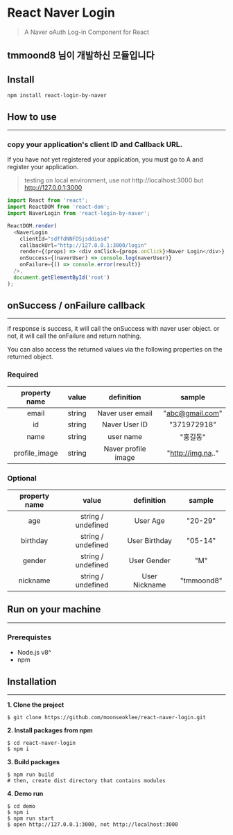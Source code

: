 # React Naver Login

> A Naver oAuth Log-in Component for React
## tmmoond8 님이 개발하신 모듈입니다


## Install
```
npm install react-login-by-naver
```
## How to use
---

### copy your application's client ID and Callback URL.
If you have not yet registered your application, you must go to A and register your application.
> testing on local environment, use not http://localhost:3000 but http://127.0.0.1:3000


```js
import React from 'react';
import ReactDOM from 'react-dom';
import NaverLogin from 'react-login-by-naver';

ReactDOM.render(
  <NaverLogin 
    clientId="sdffdNNFDSjsddiosd"
    callbackUrl="http://127.0.0.1:3000/login"
    render={(props) => <div onClick={props.onClick}>Naver Login</div>}
    onSuccess={(naverUser) => console.log(naverUser)}
    onFailure={() => console.error(result)}
  />,
  document.getElementById('root')
);
```

## onSuccess / onFailure callback
---

if response is success, it will call the onSuccess with naver user object.
or not, it will call the onFailure and return nothing.

You can also access the returned values via the following properties on the returned object.

### Required 
| property name |  value   |             definition               |     sample      |
|:-------------:|:--------:|:------------------------------------:|:---------------:|
|   email       |  string  |           Naver user email           | "abc@gmail.com" |
|   id          |  string  |              Naver User ID           |   "371972918"   |
|   name        |  string  |            user name                 |      "홍길동"     |
| profile_image |  string  |        Naver profile image           |"http://img.na.."|  

### Optional
| property name |        value         |             definition               |     sample      |
|:-------------:|:--------------------:|:------------------------------------:|:---------------:|
|     age       |  string / undefined  |               User Age               |     "20-29"     |
|   birthday    |  string / undefined  |           User Birthday              |     "05-14"     |
|     gender    |  string / undefined  |             User Gender              |       "M"       |
|   nickname    |  string / undefined  |             User Nickname            |    "tmmoond8"   |

## Run on your machine
---
### Prerequistes
- Node.js v8^
- npm

## Installation
---
**1. Clone the project**
```
$ git clone https://github.com/moonseoklee/react-naver-login.git
```
**2. Install packages from npm**
```
$ cd react-naver-login 
$ npm i
```

**3. Build packages**
```
$ npm run build
# then, create dist directory that contains modules
```
**4. Demo run**
```
$ cd demo
$ npm i
$ npm run start
$ open http://127.0.0.1:3000, not http://localhost:3000
```
